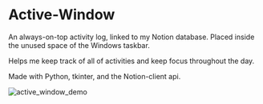 # Active-Window

An always-on-top activity log, linked to my Notion database. Placed inside the unused space of the Windows taskbar.

Helps me keep track of all of activities and keep focus throughout the day.

Made with Python, tkinter, and the Notion-client api.

![active_window_demo](https://user-images.githubusercontent.com/65256527/232657145-ffc3160e-99c8-4bf0-b338-2993de491a24.gif)
